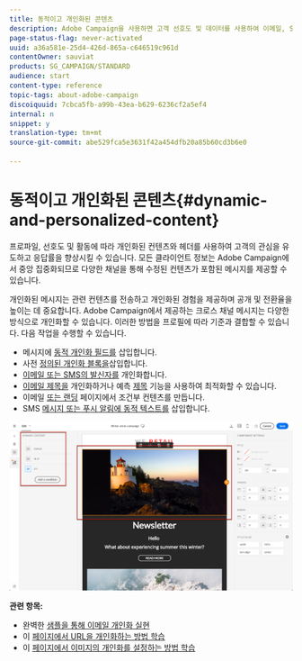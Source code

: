 ```yaml
---
title: 동적이고 개인화된 콘텐츠
description: Adobe Campaign을 사용하면 고객 선호도 및 데이터를 사용하여 이메일, SMS, 푸시 알림, InApp 메시지 또는 DM을 통해 개인화된 캠페인을 만들 수 있습니다.
page-status-flag: never-activated
uuid: a36a581e-25d4-426d-865a-c646519c961d
contentOwner: sauviat
products: SG_CAMPAIGN/STANDARD
audience: start
content-type: reference
topic-tags: about-adobe-campaign
discoiquuid: 7cbca5fb-a99b-43ea-b629-6236cf2a5ef4
internal: n
snippet: y
translation-type: tm+mt
source-git-commit: abe529fca5e3631f42a454dfb20a85b60cd3b6e0

---
```



# 동적이고 개인화된 콘텐츠{#dynamic-and-personalized-content}

프로파일, 선호도 및 활동에 따라 개인화된 컨텐츠와 헤더를 사용하여 고객의 관심을 유도하고 응답률을 향상시킬 수 있습니다. 모든 클라이언트 정보는 Adobe Campaign에서 중앙 집중화되므로 다양한 채널을 통해 수정된 컨텐츠가 포함된 메시지를 제공할 수 있습니다.

개인화된 메시지는 관련 컨텐츠를 전송하고 개인화된 경험을 제공하며 공개 및 전환율을 높이는 데 중요합니다. Adobe Campaign에서 제공하는 크로스 채널 메시지는 다양한 방식으로 개인화할 수 있습니다. 이러한 방법을 프로필에 따라 기준과 결합할 수 있습니다. 다음 작업을 수행할 수 있습니다.

* 메시지에 [동적 개인화 필드를](../../designing/using/personalization.md#inserting-a-personalization-field) 삽입합니다.
* 사전 [정의된 개인화 블록을](../../designing/using/personalization.md#adding-a-content-block)삽입합니다.
* [이메일 또는 SMS의 발신자를](../../designing/using/subject-line.md) 개인화합니다.
* [이메일 제목을](../../designing/using/subject-line.md) 개인화하거나 예측 [제목](../../sending/using/testing-subject-line-email.md#about-predictive-subject-line) 기능을 사용하여 최적화할 수 있습니다.
* 이메일 [또는 랜딩](../../designing/using/personalization.md#defining-dynamic-content-in-an-email) 페이지에서 [](../../channels/using/designing-a-landing-page.md#defining-dynamic-content-in-a-landing-page)조건부 컨텐츠를 만듭니다.
* SMS [메시지 또는 푸시 알림에 동적 텍스트를](../../channels/using/defining-dynamic-text.md) 삽입합니다.

![](assets/delivery_content_43.png)

**관련 항목:**

* 완벽한 [샘플을 통해 이메일 개인화 실현](../../designing/using/personalization.md#example-email-personalization)
* 이 [페이지에서 URL을 개인화하는 방법 학습](../../designing/using/personalization.md#personalizing-urls)
* 이 [페이지에서 이미지의 개인화를 설정하는 방법 학습](../../designing/using/personalization.md#personalizing-an-image-source)

